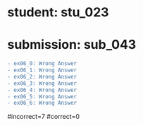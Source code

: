 # student: stu_023
# submission: sub_043

```diff
- ex06_0: Wrong Answer
- ex06_1: Wrong Answer
- ex06_2: Wrong Answer
- ex06_3: Wrong Answer
- ex06_4: Wrong Answer
- ex06_5: Wrong Answer
- ex06_6: Wrong Answer
```
#incorrect=7
#correct=0
